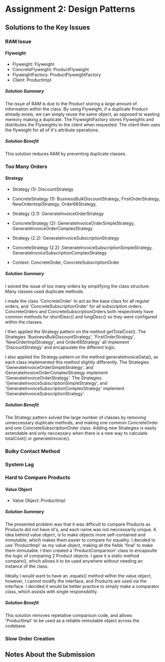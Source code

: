 # Assignment 2: Design Patterns

## Solutions to the Key Issues

### RAM Issue

#### Flyweight

- Flyweight: Flyweight
- ConcreteFlyweight: ProductFlyweight
- FlyweightFactory: ProductFlyweightFactory
- Client: ProductImpl

##### Solution Summary
The issue of RAM is due to the Product storing a large amount of information within the class. By using Flyweight, if a duplicate Product already exists, we can simply reuse the same object, as opposed to wasting memory making a duplicate. The FlyweightFactory stores Flyweights and distributes the Flyweights to the client when requested. The client then uses the flyweight for all of it's attribute operations.

##### Solution Benefit
This solution reduces RAM by preventing duplicate classes.

### Too Many Orders
#### Strategy
- Strategy (1): DiscountStrategy
- ConcreteStrategy (1): BusinessBulkDiscountStrategy, FirstOrderStrategy, NewOrderImplStrategy, Order66Strategy,

- Strategy (2.1): GenerateInvoiceOrderStrategy
- ConcreteStrategy (2): GenerateInvoiceOrderSimpleStrategy, GenerateInvoiceOrderComplexStrategy

- Strategy (2.2): GenerateInvoiceSubscriptionStrategy
- ConcreteStrategy (2.2): GenerateInvoiceSubscriptionSimpleStrategy, GenerateInvoiceSubscriptionComplexStrategy

- Context: ConcreteOrder, ConcreteSubscriptionOrder


##### Solution Summary

I solved the issue of too many orders by simplifying the class structure. Many classes used duplicate methods. 

I made the class 'ConcreteOrder' to act as the base class for all regular orders, and 'ConcreteSubscriptionOrder' for
all subscription orders. ConcreteOrders and ConcreteSubscriptionOrders both respectively have common methods for
shortDesc() and longDesc() so they were configured within the classes.

I then applied the Strategy pattern on the method getTotalCost(). The Strategies 'BusinessBulkDiscountStrategy', 
'FirstOrderStrategy', 'NewOrderImplStrategy', and Order66Strategy' all implement 'DiscountStrategy' and encapsulate the 
different logic. 

I also applied the Strategy pattern on the method generateInvoiceData(), as each class implemented this method slightly
differently. The Strategies 'GenerateInvoiceOrderSimpleStrategy', and GenerateInvoiceOrderComplexStrategy implement
'GenerateInvoiceOrderStrategy'. The Strategies 'GenerateInvoiceSubscriptionSimpleStrategy', and 
'GenerateInvoiceSubscriptionComplexStrategy' implement 'GenerateInvoiceSubscriptionStrategy'.

##### Solution Benefit

The Strategy pattern solved the large number of classes by removing unneccessary duplicate methods, and making one 
common ConcreteOrder and one ConcreteSubscriptionOrder class. Adding new Strategies is easily extendable and only 
neccessary when there is a new way to calculate totalCost() or generateInvoice().

### Bulky Contact Method


### System Lag


### Hard to Compare Products
#### Value Object
- Value Object: ProductImpl

##### Solution Summary
The presented problem was that it was difficult to compare Products as Products did not have id's, and each name was not neccessarily unique. A idea behind value object, is to make objects more self-contained and immutable, which makes them easier to compare for equality. I decided to use 'ProductImpl' as my value object, making all the fields 'final' to make them immutable. I then created a 'ProductComparison' class to encapsulte the logic of comparing 2 Product objects. I gave it a static method compare(), which allows it to be used anywhere without needing an instance of the class.

Ideally I would want to have an .equals() method within the value object, however, I cannot modify the interface, and Products are used via the interface. I decided it would be better practice to simply make a comparator class, which assists with single responsibility.

##### Solution Benefit
This solution removes repetative comparison code, and allows 'ProductImpl' to be used as a reliable immutable object across the codebase.


### Slow Order Creation


## Notes About the Submission